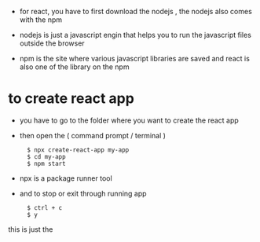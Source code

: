 * for react, you have to first download the nodejs , the nodejs also comes with the npm 

* nodejs is just a javascript engin that helps you to run the javascript files outside the browser

* npm is the site where various javascript libraries are saved and react is also one of the library on the npm

# to create react app

* you have to go to the folder where you want to create the react app

* then open the ( command prompt / terminal )

        $ npx create-react-app my-app     
        $ cd my-app
        $ npm start

* npx is a package runner tool

* and to stop or exit through running app  

        $ ctrl + c
        $ y







this is just the